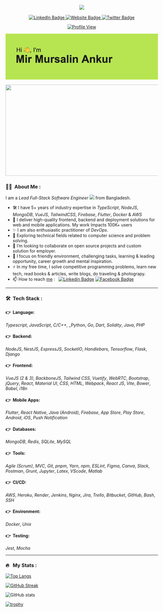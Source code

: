 <p align="center">
  <a href="https://encryptioner.github.io">
    <img src="https://media.giphy.com/media/jdPMeyv9rn0hZHh8n9/giphy.gif" width="100"/>
  </a>
</p>

<div id="badges" align="center">
  <a href="https://www.linkedin.com/in/mir-mursalin-ankur">
    <img src="https://img.shields.io/badge/LinkedIn-blue?style=for-the-badge&logo=linkedin&logoColor=white" alt="LinkedIn Badge"/>
  </a>
  <a href="https://encryptioner.github.io">
    <img src="https://img.shields.io/badge/Website-black?logo=GitHub&logoColor=white&style=for-the-badge" alt="Website Badge"/>
  </a>
  <a href="https://twitter.com/AnkurMursalin">
    <img src="https://img.shields.io/badge/Twitter-blue?style=for-the-badge&logo=twitter&logoColor=white" alt="Twitter Badge"/>
  </a>
</div>


<p align="center">
  <a href="https://encryptioner.github.io">
    <img src="https://komarev.com/ghpvc/?username=encryptioner&style=flat-square&color=blue" alt="Profile View"/>
  </a>
</p>

<p align="center">
  <a href="https://encryptioner.github.io">
    <img src="./assets/readme-header.png" width="600"/>
  </a>
</p>

<p align="center">
  <a href="https://encryptioner.github.io">
    <img src="https://media.giphy.com/media/dWesBcTLavkZuG35MI/giphy.gif" width="600" height="300" />
  </a>
</p>

### :man_technologist: &nbsp;About Me :

I am a _Lead Full-Stack Software Engineer_ <img src="https://media.giphy.com/media/WUlplcMpOCEmTGBtBW/giphy.gif" width="30"/> from Bangladesh.

- 🛠 I have 5+ years of industry expertise in _TypeScript_, _NodeJS_, _MongoDB_, _VueJS_, _TailwindCSS_, _Firebase_, _Flutter_, _Docker_ & _AWS_
- 🔭 I deliver high-quality frontend, backend and deployment solutions for web and mobile applications. My work Impacts 100K+ users
- ✨ I am also enthusiastic practitioner of _DevOps_.
- 🌱 Exploring technical fields related to computer science and problem solving.
- 👯 I’m looking to collaborate on open source projects and custom solution for employer.
- 🤔 I focus on friendly environment, challenging tasks, learning & leading opportunity, career growth and mental inspiration.
- ⚡ In my free time, I solve competitive programming problems, learn new tech, read books & articles, write blogs, do traveling & photograpy.
- 📫 How to reach [me](https://encryptioner.github.io) : &nbsp; [![Linkedin Badge](https://img.shields.io/badge/-ankur-blue?style=flat&logo=Linkedin&logoColor=white)](https://www.linkedin.com/in/mir-mursalin-ankur) [![Facebook Badge](https://img.shields.io/badge/-ankur-blue?style=flat&logo=Facebook&logoColor=white)](https://www.facebook.com/mir.ankur)

---


### 🛠 &nbsp;Tech Stack :

#### :point_right: &nbsp;Language:

_Typescript_, _JavaScript_, _C/C++_, _Python, _Go_, _Dart_, _Solidity_, _Java_, _PHP_

#### :point_right: &nbsp;Backend:

_NodeJS_, _NestJS_, _ExpressJS_, _SocketIO_, _Handlebars_, _Tensorflow_, _Flask_, _Django_

#### :point_right: &nbsp;Frontend:

_VueJS (2 & 3)_, _BackboneJS_, _Tailwind CSS_, _Vuetify_, _WebRTC_, _Bootstrap_, _jQuery_, _React_, _Material UI_, _CSS_, _HTML_, _Webpack_, _React JS_, _Vite_, _Bower_, _Babel_, _i18n_

#### :point_right: &nbsp;Mobile Apps:

_Flutter_, _React Native_, _Java (Android)_, _Firebase_, _App Store_, _Play Store_, _Android_, _iOS_, _Push Notification_

#### :point_right: &nbsp;Databases:

_MongoDB_, _Redis_, _SQLite_, _MySQL_

#### :point_right: &nbsp;Tools:

_Agile (Scrum)_, _MVC_, _Git_, _pnpm_, _Yarn_, _npm_, _ESLint_, _Figma_, _Canva_, _Slack_, _Postman_, _Grunt_, _Jupyter_, _Latex_, _VScode_, _Matlab_

#### :point_right: &nbsp;CI/CD:

_AWS_, _Heroku_, _Render_, _Jenkins_, _Nginx_, _Jira_, _Trello_, _Bitbucket_, _GitHub_, _Bash_, _SSH_

#### :point_right: &nbsp;Environment:

_Docker_, _Unix_

#### :point_right: &nbsp;Testing:

_Jest_, _Mocha_



---

### 🔥 &nbsp; My Stats :

[![Top Langs](https://github-readme-stats.vercel.app/api/top-langs/?username=encryptioner&layout=compact&theme=vision-friendly-dark)](https://github.com/encryptioner/github-readme-stats)

[![GitHub Streak](http://github-readme-streak-stats.herokuapp.com?user=encryptioner&theme=dark&background=000000)](https://git.io/streak-stats)

![GitHub stats](https://github-readme-stats.vercel.app/api?username=encryptioner&show_icons=true&theme=radical&count_private=true)

[![trophy](https://github-profile-trophy.vercel.app/?username=encryptioner&theme=onedark)](https://github.com/encryptioner/github-profile-trophy)
